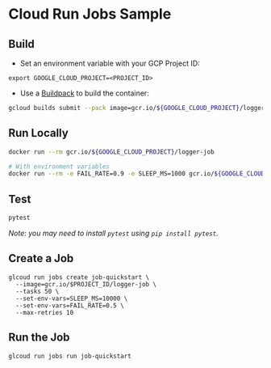 # Cloud Run Jobs Sample

## Build

* Set an environment variable with your GCP Project ID:

```
export GOOGLE_CLOUD_PROJECT=<PROJECT_ID>
```

* Use a [Buildpack](https://github.com/GoogleCloudPlatform/buildpacks) to build the container:

```sh
gcloud builds submit --pack image=gcr.io/${GOOGLE_CLOUD_PROJECT}/logger-job
```

## Run Locally

```sh
docker run --rm gcr.io/${GOOGLE_CLOUD_PROJECT}/logger-job

# With environment variables 
docker run --rm -e FAIL_RATE=0.9 -e SLEEP_MS=1000 gcr.io/${GOOGLE_CLOUD_PROJECT}/logger-job
```

## Test

```sh
pytest
```

_Note: you may need to install `pytest` using `pip install pytest`._

## Create a Job

```
glcoud run jobs create job-quickstart \
  --image=gcr.io/$PROJECT_ID/logger-job \
  --tasks 50 \
  --set-env-vars=SLEEP_MS=10000 \
  --set-env-vars=FAIL_RATE=0.5 \
  --max-retries 10
```

## Run the Job
```
glcoud run jobs run job-quickstart
```

